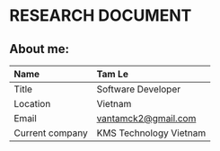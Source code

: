 # RESEARCH DOCUMENT

## About me:

| Name | Tam Le |
| :--- | :--- |
| Title | Software Developer |
| Location | Vietnam |
| Email | vantamck2@gmail.com |
| Current company | KMS Technology Vietnam |



